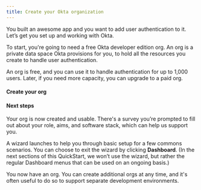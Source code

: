 ```yaml
---
title: Create your Okta organization
---
```


You built an awesome app and you want to add user authentication to it. Let’s get you set up and working with Okta.

To start, you're going to need a free Okta developer edition org. An org is a private data space Okta provisions for you, to hold all the resources you create to handle user authentication.

An org is free, and you can use it to handle authentication for up to 1,000 users. Later, if you need more capacity, you can upgrade to a paid org.

#### Create your org

<StackSelector snippet="create-org" />

#### Next steps

Your org is now created and usable. There's a survey you’re prompted to fill out about your role, aims, and software stack, which can help us support you.

A wizard launches to help you through basic setup for a few commons scenarios. You can choose to exit the wizard by clicking **Dashboard**. (In the next sections of this QuickStart, we won’t use the wizard, but rather the regular Dashboard menus that can be used on an ongoing basis.)

You now have an org. You can create additional orgs at any time, and it's often useful to do so to support separate development environments.

<NextSectionLink/>

